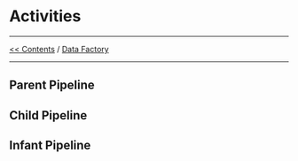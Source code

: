 # Activities

___
[<< Contents](/ADF.procfwk/contents) / [Data Factory](/ADF.procfwk/datafactory)

___


## Parent Pipeline




## Child Pipeline



## Infant Pipeline